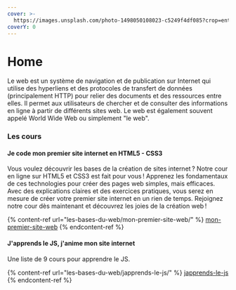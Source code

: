 ```yaml
---
cover: >-
  https://images.unsplash.com/photo-1498050108023-c5249f4df085?crop=entropy&cs=tinysrgb&fm=jpg&ixid=MnwxOTcwMjR8MHwxfHNlYXJjaHwxfHx3ZWJ8ZW58MHx8fHwxNjc0NzkwNTUy&ixlib=rb-4.0.3&q=80
coverY: 0
---
```


# Home

Le web est un système de navigation et de publication sur Internet qui utilise des hyperliens et des protocoles de transfert de données (principalement HTTP) pour relier des documents et des ressources entre elles. Il permet aux utilisateurs de chercher et de consulter des informations en ligne à partir de différents sites web. Le web est également souvent appelé World Wide Web ou simplement "le web".

### Les cours

#### Je code mon premier site internet en HTML5 - CSS3

Vous voulez découvrir les bases de la création de sites internet ? Notre cour en ligne sur HTML5 et CSS3 est fait pour vous ! Apprenez les fondamentaux de ces technologies pour créer des pages web simples, mais efficaces. Avec des explications claires et des exercices pratiques, vous serez en mesure de créer votre premier site internet en un rien de temps. Rejoignez notre cour dès maintenant et découvrez les joies de la création web !

{% content-ref url="les-bases-du-web/mon-premier-site-web/" %}
[mon-premier-site-web](les-bases-du-web/mon-premier-site-web/)
{% endcontent-ref %}

#### J'apprends le JS, j'anime mon site internet

Une liste de 9 cours pour apprendre le JS.

{% content-ref url="les-bases-du-web/japprends-le-js/" %}
[japprends-le-js](les-bases-du-web/japprends-le-js/)
{% endcontent-ref %}
